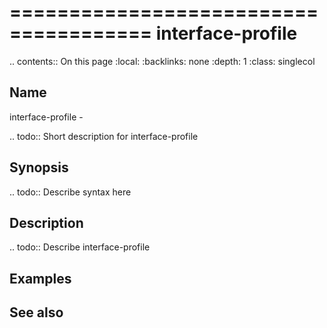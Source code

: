 

======================================
interface-profile
======================================

.. contents:: On this page
    :local:
    :backlinks: none
    :depth: 1
    :class: singlecol

Name
----
interface-profile - 

.. todo::
    Short description for interface-profile

Synopsis
--------
.. todo::
   Describe syntax here

Description
-----------
.. todo::
    Describe interface-profile

Examples
--------

See also
--------

